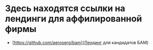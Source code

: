 # Здесь находятся ссылки на лендинги для аффилированной фирмы

- [https://github.com/aeroserg/bam](Лендинг для кандидатов БАМ)
